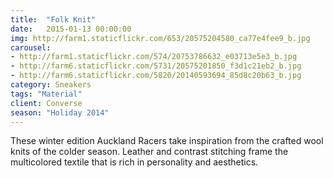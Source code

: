 ```yaml
---
title:  "Folk Knit"
date:   2015-01-13 00:00:00
img: http://farm1.staticflickr.com/653/20575204580_ca77e4fee9_b.jpg
carousel:
- http://farm1.staticflickr.com/574/20753786632_e03713e5e3_b.jpg
- http://farm6.staticflickr.com/5731/20575201850_f3d1c21eb2_b.jpg
- http://farm6.staticflickr.com/5820/20140593694_85d8c20b63_b.jpg
category: Sneakers
tags: "Material"
client: Converse
season: "Holiday 2014"
---
```

These winter edition Auckland Racers take inspiration from the crafted wool knits of the colder season. Leather and contrast stitching frame the multicolored textile that is rich in personality and aesthetics.

